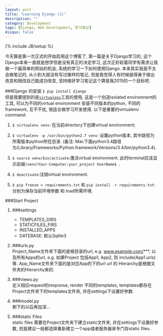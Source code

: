 ```yaml
---
layout: post
title: "Learning Django (1)"
description: ""
category: Development
tags: [Django, Web Development, 学习笔记]
disqus: false
---  
```

{% include JB/setup %}  

今天算是第一次正式的开始启用这个博客了, 第一篇是关于Django学习的, 这个Django本来一直就是想学但是没有真正的决定学习, 这次正好趁着同学有需求让我做一个最简单的网站的机会, 系统的学习一下如何使用Django. 本来其实我是不太会做笔记的, 从小到大就没有写过像样的笔记, 但是我觉得人有时候就得勇于做出改变和相信自己能成功改变, 坚持做好学习笔记这个算是我2015的一个目标吧. 

###Django 的安装 
 `$ pip install django`  
 但是我要提到的是[`virtualenv`](https://virtualenv.pypa.io)工具的使用, 这是一个创造isolated environment的工具, 可以为不同的virtual environment 安装不同版本的python, 不同的framework, 互不干扰, 很适合做学习开发使用.  以下是重要的virtualenv command:  
 <!--more-->  
 1. `$ virtualenv venv`: 在当前directory下创建virtual environment;  
   
 2. `$ virtualenv -p /usr/bin/python2.7 venv`: 设置python版本, 其中路径为所需版本python所在目录. (备注: Mac下面python3.4路径为/Library/Frameworks/Python.framework/Versions/3.4/bin/python3.4).  
    
 3. `$ source venv/bin/activate`:激活virtual environment. 此时terminal应该显示前缀`(venv)Your-Computer:your_project UserName$ `.    
    
 4. `$ deactivate`:注销virtual environment.  
      
 5. `$ pip freeze > requirements.txt` 和 `pip install -r requirements.txt`: 分别为保存当前环境参数 和 load所需环境.   
 
###Start Project

1. ###settings
	* TEMPLATES_DIRS
	* STATICFILES_FIRS
	* INSTALLED_APPS
	* DATEBASE: 默认Sqlite3

2. ###urls.py  
	Project\_Name文件夹下面的是根目录的url, e.g. www.example.com/***, 以及所有Apps的url, e.g. 如果Project 包括App1, App2, 则 include(App1.urls) 等.
	App_Name文件夹下面的是对应App的下的url
	url 的 Hierarchy是根据文件夹的Hierarchy来的.
	
3. ###views.py  
	定义相应request的response, render 不同的templates, templates都存在Project文件夹下的templates文件夹, 并在settings下设置好参数.
	
4. ###model.py  
	剩下的以后再加深... 
	  
5. ###static Files  
   static files 需要在Project文件夹下建立static文件夹, 并在settings下设置好参数, 但是建议一般都选择重新建立一个app或者服务器来专门存static files.
	
	 
	
 
 

